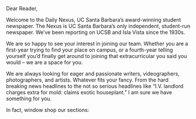 Dear Reader,

Welcome to the Daily Nexus, UC Santa Barbara’s award-winning student newspaper.
The Nexus is UC Santa Barbara’s only independent, student-run newspaper. We’ve been reporting on UCSB and Isla Vista since the 1930s.

We are so happy to see your interest in joining our team. Whether you are a first-year trying to find your place on campus, or a fourth-year telling yourself you’d finally get around to joining that extracurricular you said you would – we are a space for you.

We are always looking for eager and passionate writers, videographers, photographers, and artists. Whatever fits your fancy.
From the hard breaking news headlines to the not so serious headlines like “I.V. landlord charges extra for mold: claims exotic houseplant.” I am sure we have something for you.

In fact, window shop our sections: